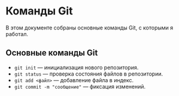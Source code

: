 # Команды Git

В этом документе собраны основные команды Git, с которыми я работал.  

## Основные команды Git

- `git init` — инициализация нового репозитория.
- `git status` — проверка состояния файлов в репозитории.
- `git add <файл>` — добавление файла в индекс.
- `git commit -m "сообщение"` — фиксация изменений.
